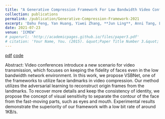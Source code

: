 ```yaml
---
title: "A Generative Compression Framework For Low Bandwidth Video Conference"
collection: publications
permalink: /publication/Generative-Compression-Framework-2021
excerpt: 'Dahu Feng, Yan Huang, Yiwei Zhang, **Jun Ling**, Anni Tang, Li Song'
date: 2021-07-23
venue: 'ICMEW'
# paperurl: 'http://academicpages.github.io/files/paper3.pdf'
# citation: 'Your Name, You. (2015). &quot;Paper Title Number 3.&quot; <i>Journal 1</i>. 1(3).'
---
```

[pdf](https://ieeexplore.ieee.org/abstract/document/9455985) [code](https://github.com/doulujiyao/dafc)

Abstract: Video conferences introduce a new scenario for video transmission, which focuses on keeping the fidelity of faces even in the low bandwidth network environment. In this work, we propose VSBNet, one of the frameworks to utilize face landmarks in video compression. Our method utilizes the adversarial learning to reconstruct origin frames from the landmarks. To recover more details and keep the consistency of identity, we propose the concept of visual sensitivity to separate the contour of the face from the fast-moving parts, such as eyes and mouth. Experimental results demonstrate the superiority of our framework with a low bit rate of around 1KB/s.